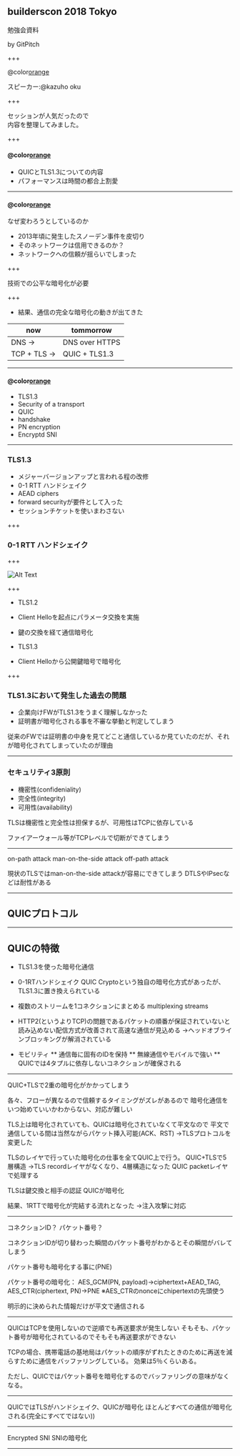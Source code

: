 
## builderscon 2018 Tokyo
勉強会資料  


by GitPitch

+++

@color[orange](次世代通信プロトコルにおけるセキュリティ・プライバシー保護・パフォーマンス)

スピーカー:@kazuho oku

+++

セッションが人気だったので  
内容を整理してみました。

+++
#### @color[orange](内容について)

* QUICとTLS1.3についての内容
* パフォーマンスは時間の都合上割愛

---

#### @color[orange](インターネットプロトコル変化の時代)
なぜ変わろうとしているのか
  
* 2013年頃に発生したスノーデン事件を皮切り
* そのネットワークは信用できるのか？
* ネットワークへの信頼が揺らいでしまった

+++

技術での公平な暗号化が必要

+++

* 結果、通信の完全な暗号化の動きが出てきた

now | tommorrow
--- | --- |
DNS → | DNS over HTTPS
TCP + TLS  →| QUIC + TLS1.3

---

#### @color[orange](アジェンダ)
* TLS1.3
* Security of a transport
* QUIC
 * handshake
 * PN encryption
* Encryptd SNI

---

### TLS1.3

* メジャーバージョンアップと言われる程の改修
* 0-1 RTT ハンドシェイク
* AEAD ciphers
* forward securityが要件として入った
* セッションチケットを使いまわさない

+++

### 0-1 RTT ハンドシェイク

+++

![Alt Text](https://www.internetsociety.org/wp-content/uploads/2017/06/Screenshot-2017-06-20-22.15.45.png)

+++

* TLS1.2
 * Client Helloを起点にパラメータ交換を実施
 * 鍵の交換を経て通信暗号化

* TLS1.3
 * Client Helloから公開鍵暗号で暗号化

+++

### TLS1.3において発生した過去の問題

* 企業向けFWがTLS1.3をうまく理解しなかった
* 証明書が暗号化される事を不審な挙動と判定してしまう

従来のFWでは証明書の中身を見てどこと通信しているか見ていたのだが、それが暗号化されてしまっていたのが理由

---

### セキュリティ3原則

* 機密性(confideniality)
* 完全性(integrity)
* 可用性(availability)

TLSは機密性と完全性は担保するが、可用性はTCPに依存している

ファイアーウォール等がTCPレベルで切断ができてしまう

---

on-path attack
man-on-the-side attack
off-path attack

現状のTLSではman-on-the-side attackが容易にできてしまう
DTLSやIPsecなどは耐性がある

---

## QUICプロトコル


---

## QUICの特徴
* TLS1.3を使った暗号化通信
* 0-1RTハンドシェイク
QUIC Cryptoという独自の暗号化方式があったが、TLS1.3に置き換えられている

* 複数のストリームを1コネクションにまとめる multiplexing streams 
* HTTP2(というよりTCP)の問題であるパケットの順番が保証されていないと読み込めない配信方式が改善されて高速な通信が見込める
→ヘッドオブラインブロッキングが解消されている
* モビリティ
** 通信毎に固有のIDを保持
** 無線通信やモバイルで強い
** QUICでは4タプルに依存しないコネクションが確保される

---

QUIC+TLSで2重の暗号化がかかってしまう

各々、フローが異なるので信頼するタイミングがズレがあるので
暗号化通信をいつ始めていいかわからない、対応が難しい

TLS上は暗号化されていても、QUICは暗号化されていなくて平文なので
平文で通信している間は当然ながらパケット挿入可能(ACK、RST)
→TLSプロトコルを変更した

TLSのレイヤで行っていた暗号化の仕事を全てQUIC上で行う。
QUIC+TLSで5層構造
→TLS recordレイヤがなくなり、4層構造になった
QUIC packetレイヤで処理する

TLSは鍵交換と相手の認証
QUICが暗号化

結果、1RTTで暗号化が完結する流れとなった
→注入攻撃に対応

---

コネクションID？
パケット番号？

コネクションIDが切り替わった瞬間のパケット番号がわかるとその瞬間がバレてしまう

パケット番号も暗号化する事に(PNE)

パケット番号の暗号化：
AES_GCM(PN, payload)→ciphertext+AEAD_TAG, AES_CTR(ciphertext, PN)→PNE
※AES_CTRのnonceにchipertextの先頭使う

明示的に決められた情報だけが平文で通信される 

---

QUICはTCPを使用しないので逆順でも再送要求が発生しない
そもそも、パケット番号が暗号化されているのでそもそも再送要求ができない

TCPの場合、携帯電話の基地局はパケットの順序がずれたときのために再送を減らすために通信をバッファリングしている。
効果は5％くらいある。

ただし、QUICではパケット番号を暗号化するのでバッファリングの意味がなくなる。

---
QUICではTLSがハンドシェイク、QUICが暗号化
ほとんどすべての通信が暗号化される(完全にすべてではない))



---

Encrypted SNI
SNIの暗号化





---